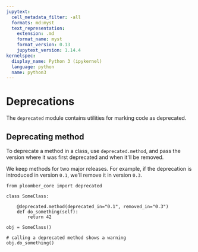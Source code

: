 ```yaml
---
jupytext:
  cell_metadata_filter: -all
  formats: md:myst
  text_representation:
    extension: .md
    format_name: myst
    format_version: 0.13
    jupytext_version: 1.14.4
kernelspec:
  display_name: Python 3 (ipykernel)
  language: python
  name: python3
---
```


# Deprecations

The `deprecated` module contains utilities for marking code as deprecated.

## Deprecating method

To deprecate a method in a class, use `deprecated.method`, and pass the version where it was first deprecated and when it'll be removed.

We keep methods for two major releases. For example, if the deprecation is introduced in version `0.1`, we'll remove it in version `0.3`.

```{code-cell} ipython3
from ploomber_core import deprecated

class SomeClass:
    
    @deprecated.method(deprecated_in="0.1", removed_in="0.3")
    def do_something(self):
        return 42
```

```{code-cell} ipython3
obj = SomeClass()

# calling a deprecated method shows a warning
obj.do_something()
```
